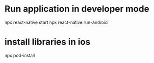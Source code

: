 # Run application in developer mode
npx react-native start
npx react-native run-android

# install libraries in ios
npx pod-install
